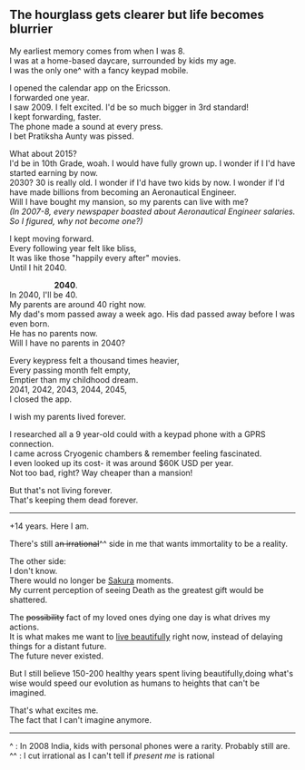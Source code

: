 ## The hourglass gets clearer but life becomes blurrier

My earliest memory comes from when I was 8.  
I was at a home-based daycare, surrounded by kids my age.  
I was the only one^ with a fancy keypad mobile.  

I opened the calendar app on the Ericsson.  
I forwarded one year.   
I saw 2009. I felt excited. I'd be so much bigger in 3rd standard!   
I kept forwarding, faster.  
The phone made a sound at every press.  
I bet Pratiksha Aunty was pissed.  

What about 2015?   
I'd be in 10th Grade, woah. I would have fully grown up. I wonder if I I'd have started earning by now.  
2030? 30 is really old. I wonder if I'd have two kids by now. I wonder if I'd have made billions from becoming an Aeronautical Engineer.  
Will I have bought my mansion, so my parents can live with me?  
_(In 2007-8, every newspaper boasted about Aeronautical Engineer salaries. So I figured, why not become one?)_

I kept moving forward.  
Every following year felt like bliss,  
It was like those "happily every after" movies.  
Until I hit 2040.  

                    **2040**.  
In 2040, I'll be 40.  
My parents are around 40 right now.  
My dad's mom passed away a week ago. His dad passed away before I was even born.  
He has no parents now.  
Will I have no parents in 2040? 

Every keypress felt a thousand times heavier,  
Every passing month felt empty,  
Emptier than my childhood dream.  
2041, 2042, 2043, 2044, 2045,  
I closed the app. 

I wish my parents lived forever.

I researched all a 9 year-old could with a keypad phone with a GPRS connection.   
I came across Cryogenic chambers & remember feeling fascinated.  
I even looked up its cost- it was around $60K USD per year.   
Not too bad, right? Way cheaper than a mansion!

But that's not living forever.  
That's keeping them dead forever.

---
+14 years. Here I am.

There's still a~~n irrational~~^^ side in me that wants immortality to be a reality.

The other side:  
I don't know.  
There would no longer be [Sakura](Sakura.md) moments.  
My current perception of seeing Death as the greatest gift would be shattered.

The ~~possibility~~ fact of my loved ones dying one day is what drives my actions.  
It is what makes me want to [live beautifully](../live%20beautifully.md) right now, instead of delaying things for a distant future.  
The future never existed.

But I still believe 150-200 healthy years spent living beautifully,doing what's wise would speed our evolution as humans to heights that can't be imagined. 

That's what excites me.  
The fact that I can't imagine anymore.

---
^ : In 2008 India, kids with personal phones were a rarity. Probably still are.   
^^ : I cut irrational as I can't tell if *present me* is rational
